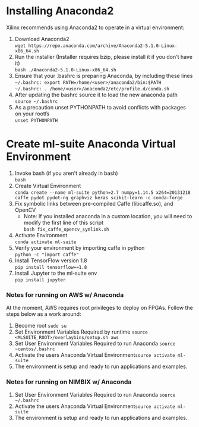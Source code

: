 # Installing Anaconda2
Xilinx recommends using Anaconda2 to operate in a virtual environment:
1.  Download Anaconda2  
`wget https://repo.anaconda.com/archive/Anaconda2-5.1.0-Linux-x86_64.sh`
2.  Run the installer (Installer requires bzip, please install it if you don't have it)  
`bash ./Anaconda2-5.1.0-Linux-x86_64.sh`
3.  Ensure that your .bashrc is preparing Anaconda, by including these lines  
      `~/.bashrc: export PATH=/home/<user>/anaconda2/bin:$PATH`  
      `~/.bashrc: . /home/<user>/anaconda2/etc/profile.d/conda.sh`
4.  After updating the bashrc source it to load the new anaconda path  
`source ~/.bashrc`
5.  As a precaution unset PYTHONPATH to avoid conflicts with packages on your rootfs  
`unset PYTHONPATH`

# Create ml-suite Anaconda Virtual Environment
1.  Invoke bash (if you aren't already in bash)  
`bash`
2.  Create Virtual Environment  
`conda create --name ml-suite python=2.7 numpy=1.14.5 x264=20131218 caffe pydot pydot-ng graphviz keras scikit-learn -c conda-forge`   
3.  Fix symbolic links between pre-compiled Caffe (libcaffe.so), and OpenCV   
      - Note: If you installed anaconda in a custom location, you will need to modify the first line of this script  
      `bash fix_caffe_opencv_symlink.sh`
4.  Activate Environment   
`conda activate ml-suite`
5.  Verify your environment by importing caffe in python  
`python -c "import caffe"`
6.  Install TensorFlow version 1.8  
`pip install tensorflow==1.8 `
7.  Install Jupyter to the ml-suite env  
`pip install jupyter `

### Notes for running on AWS w/ Anaconda
At the moment, AWS requires root privileges to deploy on FPGAs. Follow the steps below as a work around:
 
1)  Become root `sudo su` 
2)  Set Environment Variables Required by runtime `source <MLSUITE_ROOT>/overlaybins/setup.sh aws`
3)  Set User Environment Variables Required to run Anaconda `source ~centos/.bashrc`
4)  Activate the users Anaconda Virtual Environment`source activate ml-suite` 
5)  The environment is setup and ready to run applications and examples.    

### Notes for running on NIMBIX w/ Anaconda
 
1)  Set User Environment Variables Required to run Anaconda `source ~/.bashrc`
2)  Activate the users Anaconda Virtual Environment`source activate ml-suite` 
3)  The environment is setup and ready to run applications and examples.    
